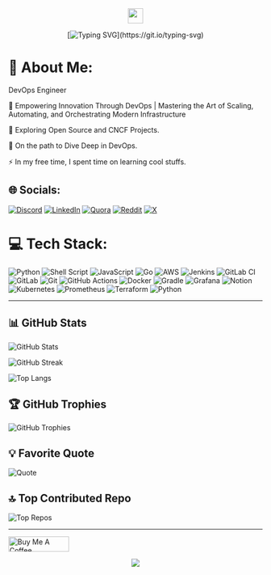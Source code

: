 <div align="center">

<img src="https://media.giphy.com/media/hvRJCLFzcasrR4ia7z/giphy.gif" width="30px"/>


[![Typing SVG](https://readme-typing-svg.herokuapp.com?font=Fira+Code&size=22&pause=500&color=3AF926&random=false&width=435&lines=Hello..Visionaries!;Md.+Afzal+Hassan+Ehsani...Here!)](https://git.io/typing-svg)

</div>

# 💫 About Me:

DevOps Engineer
<br>

🚀 Empowering Innovation Through DevOps | Mastering the Art of Scaling, Automating, and Orchestrating Modern Infrastructure
<br>

🌱 Exploring Open Source and CNCF Projects.
<br>

👀 On the path to Dive Deep in DevOps.
<br>

⚡ In my free time, I spent time on learning cool stuffs.


## 🌐 Socials:
[![Discord](https://img.shields.io/badge/Discord-%237289DA.svg?logo=discord&logoColor=white)](https://discord.gg/iemafzalhassan) 
[![LinkedIn](https://img.shields.io/badge/LinkedIn-%230077B5.svg?logo=linkedin&logoColor=white)](https://linkedin.com/in/iemafzalhassan) 
[![Quora](https://img.shields.io/badge/Quora-%23B92B27.svg?logo=Quora&logoColor=white)](https://quora.com/profile/iemafzalhassan) 
[![Reddit](https://img.shields.io/badge/Reddit-%23FF4500.svg?logo=Reddit&logoColor=white)](https://reddit.com/user/iemafzalhassan) 
[![X](https://img.shields.io/badge/X-black.svg?logo=X&logoColor=white)](https://x.com/iemafzalhassan) 



# 💻 Tech Stack:
![Python](https://img.shields.io/badge/python-3670A0?style=plastic&logo=python&logoColor=ffdd54) 
![Shell Script](https://img.shields.io/badge/shell_script-%23121011.svg?style=plastic&logo=gnu-bash&logoColor=white) 
![JavaScript](https://img.shields.io/badge/javascript-%23323330.svg?style=plastic&logo=javascript&logoColor=%23F7DF1E) 
![Go](https://img.shields.io/badge/go-%2300ADD8.svg?style=plastic&logo=go&logoColor=white) 
![AWS](https://img.shields.io/badge/AWS-%23FF9900.svg?style=plastic&logo=amazon-aws&logoColor=white) 
![Jenkins](https://img.shields.io/badge/jenkins-%232C5263.svg?style=plastic&logo=jenkins&logoColor=white) 
![GitLab CI](https://img.shields.io/badge/gitlab%20CI-%23181717.svg?style=plastic&logo=gitlab&logoColor=white) 
![GitLab](https://img.shields.io/badge/gitlab-%23181717.svg?style=plastic&logo=gitlab&logoColor=white) 
![Git](https://img.shields.io/badge/git-%23F05033.svg?style=plastic&logo=git&logoColor=white) 
![GitHub Actions](https://img.shields.io/badge/github%20actions-%232671E5.svg?style=plastic&logo=githubactions&logoColor=white) 
![Docker](https://img.shields.io/badge/docker-%230db7ed.svg?style=plastic&logo=docker&logoColor=white) 
![Gradle](https://img.shields.io/badge/Gradle-02303A.svg?style=plastic&logo=Gradle&logoColor=white) 
![Grafana](https://img.shields.io/badge/grafana-%23F46800.svg?style=plastic&logo=grafana&logoColor=white) 
![Notion](https://img.shields.io/badge/Notion-%23000000.svg?style=plastic&logo=notion&logoColor=white) 
![Kubernetes](https://img.shields.io/badge/kubernetes-%23326ce5.svg?style=plastic&logo=kubernetes&logoColor=white)
![Prometheus](https://img.shields.io/badge/Prometheus-E6522C?style=plastic&logo=Prometheus&logoColor=white) 
![Terraform](https://img.shields.io/badge/terraform-%235835CC.svg?style=plastic&logo=terraform&logoColor=white) 
![Python](https://img.shields.io/badge/python-3670A0?style=plastic&logo=python&logoColor=ffdd54) 

---

## 📊 GitHub Stats
![GitHub Stats](https://github-readme-stats.vercel.app/api?username=iemafzalhassan&theme=chartreuse-dark&hide_border=true&include_all_commits=true&count_private=true)

![GitHub Streak](https://github-readme-streak-stats.herokuapp.com/?user=iemafzalhassan&theme=chartreuse-dark&hide_border=true)

![Top Langs](https://github-readme-stats.vercel.app/api/top-langs/?username=iemafzalhassan&theme=chartreuse-dark&hide_border=true&include_all_commits=true&count_private=true&layout=compact)

## 🏆 GitHub Trophies
![GitHub Trophies](https://github-profile-trophy.vercel.app/?username=iemafzalhassan&theme=chartreuse-dark&no-frame=true&no-bg=true&margin-w=4)

## 💡 Favorite Quote
![Quote](https://github-readme-quotes-bay.vercel.app/quote?theme=chartreuse-dark&animation=grow_out_in&layout=default&font=Courier&quoteType=random)

## 🔝 Top Contributed Repo
![Top Repos](https://github-contributor-stats.vercel.app/api?username=iemafzalhassan&limit=5&theme=chartreuse-dark&combine_all_yearly_contributions=true)

---

<a href="https://www.buymeacoffee.com/iemafzalhassan" target="_blank"><img src="https://cdn.buymeacoffee.com/buttons/v2/default-red.png" alt="Buy Me A Coffee" style="height: 30px !important;width: 120px !important;" ></a>


<div align="center">

[![](https://visitcount.itsvg.in/api?id=iemafzalhassan&icon=2&color=12)](https://visitcount.itsvg.in)

</div>

